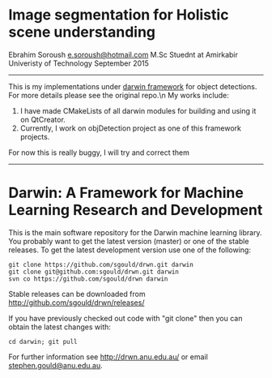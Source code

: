 # Image segmentation for Holistic scene understanding
Ebrahim Soroush
e.soroush@hotmail.com
M.Sc Stuednt at Amirkabir Univeristy of Technology
September 2015
- - -


This is my implementations under [darwin framework](http://drwn.anu.edu.au) for object detections. For more details please see the original repo.\n
My works include:
1. I have made CMakeLists of all darwin modules for building and using it on QtCreator.
2. Currently, I work on objDetection project as one of this framework projects.

For now this is really buggy, I will try and correct them

* * *
Darwin: A Framework for Machine Learning Research and Development
====

This is the main software repository for the Darwin machine learning
library. You probably want to get the latest version (master) or one
of the stable releases. To get the latest development version use one
of the following:

    git clone https://github.com/sgould/drwn.git darwin
    git clone git@github.com:sgould/drwn.git darwin
    svn co https://github.com/sgould/drwn darwin

Stable releases can be downloaded from
    http://github.com/sgould/drwn/releases/

If you have previously checked out code with "git clone" then you can
obtain the latest changes with:

    cd darwin; git pull

For further information see http://drwn.anu.edu.au/ or email
stephen.gould@anu.edu.au.

